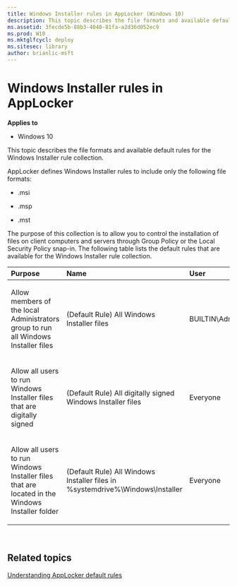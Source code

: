 ```yaml
---
title: Windows Installer rules in AppLocker (Windows 10)
description: This topic describes the file formats and available default rules for the Windows Installer rule collection.
ms.assetid: 3fecde5b-88b3-4040-81fa-a2d36d052ec9
ms.prod: W10
ms.mktglfcycl: deploy
ms.sitesec: library
author: brianlic-msft
---
```


# Windows Installer rules in AppLocker


**Applies to**

-   Windows 10

This topic describes the file formats and available default rules for the Windows Installer rule collection.

AppLocker defines Windows Installer rules to include only the following file formats:

-   .msi

-   .msp

-   .mst

The purpose of this collection is to allow you to control the installation of files on client computers and servers through Group Policy or the Local Security Policy snap-in. The following table lists the default rules that are available for the Windows Installer rule collection.

<table>
<colgroup>
<col width="25%" />
<col width="25%" />
<col width="25%" />
<col width="25%" />
</colgroup>
<thead>
<tr class="header">
<th align="left">Purpose</th>
<th align="left">Name</th>
<th align="left">User</th>
<th align="left">Rule condition type</th>
</tr>
</thead>
<tbody>
<tr class="odd">
<td align="left"><p>Allow members of the local Administrators group to run all Windows Installer files</p></td>
<td align="left"><p>(Default Rule) All Windows Installer files</p></td>
<td align="left"><p>BUILTIN\Administrators</p></td>
<td align="left"><p>Path: *</p></td>
</tr>
<tr class="even">
<td align="left"><p>Allow all users to run Windows Installer files that are digitally signed</p></td>
<td align="left"><p>(Default Rule) All digitally signed Windows Installer files</p></td>
<td align="left"><p>Everyone</p></td>
<td align="left"><p>Publisher: * (all signed files)</p></td>
</tr>
<tr class="odd">
<td align="left"><p>Allow all users to run Windows Installer files that are located in the Windows Installer folder</p></td>
<td align="left"><p>(Default Rule) All Windows Installer files in %systemdrive%\Windows\Installer</p></td>
<td align="left"><p>Everyone</p></td>
<td align="left"><p>Path: %windir%\Installer\*</p></td>
</tr>
</tbody>
</table>

 

## Related topics


[Understanding AppLocker default rules](understanding-applocker-default-rules.md)

 

 





